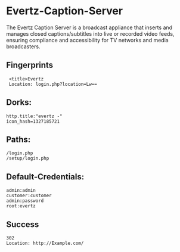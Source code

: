 # Evertz-Caption-Server
The Evertz Caption Server is a broadcast appliance that inserts and manages closed captions/subtitles into live or recorded video feeds, ensuring compliance and accessibility for TV networks and media broadcasters.

## Fingerprints
```
 <title>Evertz
 Location: login.php?location=Lw==
```

## Dorks:
```
http.title:"evertz -"
icon_hash=1327185721
```
## Paths:
```
/login.php
/setup/login.php
```

## Default-Credentials:
```
admin:admin
customer:customer
admin:password
root:evertz
```

## Success

```
302
Location: http://Example.com/
```
